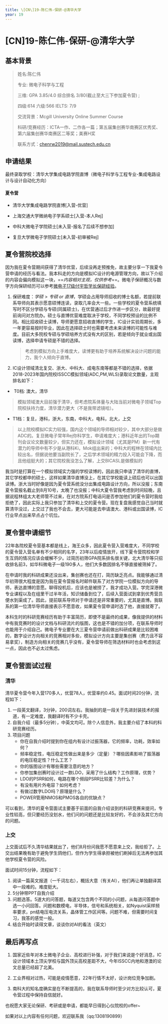 ```yaml
---
title: \[CN\]19-陈仁伟-保研-@清华大学
year: 19
---
```


# \[CN\]19-陈仁伟-保研-@清华大学

## 基本背景

> 姓名:陈仁伟
>
> 专业: 微电子科学与工程
>
> 三维: GPA 3.85/4.0 综合排名 3/80(截止至大三下参加夏令营) ;
>
> 四级:614   六级:566   IELTS: 7/9
>
> 交流背景：Mcgill University Online Summer Course
>
> 科研/竞赛经历：ICTA一作、二作各一篇；第五届集创赛华南赛区优秀奖、第六届集创赛华南赛区二等奖；美赛H奖
>
> 联系方式：chenrw2019@mail.sustech.edu.cn

## 申请结果

最终录取学校：清华大学集成电路学院直博（微电子科学与工程专业-集成电路设计与设计自动化方向）

#### 夏令营

* 清华大学集成电路学院直博[入营-优营]

* 上海交通大学微纳电子学系硕士[入营-本人Rej]
* 中科大微电子学院硕士[未入营-报名了后续不想参加]
* 复旦大学微电子学院硕士[未入营-初审被Rej]

## 夏令营院校选择

​	   因为我在夏令营期间获得了清华优营，后续没再走预推免，故主要分享一下我夏令营申请的经历与看法。我本科走的方向是模拟IC设计的电源管理方向，故以下介绍的内容会偏向模拟这一块，==*内容相对主观，仅供参考*==。微电子保研概况与数字方向保研经历可以参考[微电子17级付宇哲学长保研经验](https://sustech-application.com/#/grad-application/microelectronics/[CN]-17-fuyuzhe)。

1. 保研难度：$学硕>专硕\ or \ 直博$，学硕会占用导师招收的博士名额，若提前联系导师向其表示愿意硕博连读，录取几率会大一些。一些学校的夏令营系统填写时不区分学硕与专硕(同属硕士)，在优营通过后才作进一步区分，故最好提前询问对方院办。硕士与直博优营难度取决于学校，不同学校预设的比例不同。相比招收硕士读博，导师更愿意招收直博的学生，IC设计实验周期长，多一年更容易按时毕业，因此在选择硕士时也需要考虑未来读博的可能性与难度。目前大多院校专硕与学硕培养方式没有大的区别，若是倾向于就业或出国读博，选择申请专硕是不错的选择。

   > 考虑到模拟方向上手难度大，读博更有助于培养系统解决设计问题的能力，我个人倾向于直博。

2. IC设计领域清北复交、浙大、中科大、成电东南等都是不错的选择，依据2018-2023年国内院校ISSCC模拟领域(ADC,PM,WLS)录取论文数量，主观排名如下：

- ​	T0档: 澳大，清华

> 模拟领域澳大目前强于清华，但考虑院系体量与大陆当前对微电子领域Top院校扶持力度，清华潜力更大（不是我带滤镜哈）。

- T1档：复旦，港科，浙大，东南，中科大，电科，北大，上交

> 以上院校模拟IC实力较强，国内这个领域的导师相对较少，其中大部分是做ADC的。复旦微电子常年Rej你科学生，申请难度大；港科近年出的Top期刊会议论文数量较少，但实力还在，模拟设计领域（尤其是PM）新一代有潜力的导师中有不少是从港科Ki，Mok组出来的；中科大的程林在领域内比较出名，但据说他要当副院长了，之后学术领域的精力投入可能会下降，而且他组挺大的；其它院校我没怎么了解，上交BICASL是做模拟的

​		我当时是打算在一个模拟领域实力强的学校读博的，因此我只申请了清华的直博，其它学校都申的硕士，这样如果清华直博没上，在其它学校能读上硕后也可以出国读博。浙大当时好像是因为夏令营系统没分出集成电路设计方向，所以没报；东南夏令营报名截止到8月10号，太晚了也没报；中科大夏令营我考虑到时间较晚，且据说程林组太大老师管不过来，在对方院系打电话问是否参加他们的夏令营时我给拒绝了，因此实际上我只参加了清华和上交的夏令营。现在复盘我感觉自己当时就算清华没过，上交过了我也不会去，更大可能是去申请澳大、港科或出国读博，IC行业早点出来早点占个坑位。

## 夏令营申请细节

​		22年各院校夏令营基本都是线上，海王众多，因此夏令营入营难度大，不同学校的夏令营入营名单有不少相同的名字，23年以后疫情放开，线下夏令营院校和学生互鸽的情况应该会缓解不少。过简历初筛GPA院系排名很关键，北大清华等只招收排名前3，如华科微电子一级190多人，他们大多数因排名不够直接被筛掉了。

​		在申请时我的科研成果还没出来，集创赛也还在打，简历缺乏亮点。我能够通过清华初筛很大程度是因为我在夏令营报名时邮件联系了对方学院一位模拟方向的导师，表达直博的意愿。聊得投机后，应该也是被捞了，我才成功入营。学完深港微专业课程以及在组里干过半年活，知识储备到位了，后续入营面试到拿到优秀营员便水到渠成了。因此，提前联系导师对于申请还是非常重要的，尤其是直博。我联系的第一位清华导师直接表示不愿意收，如果夏令营申请时选了他，直接就寄了。

​		本科生时的科研竞赛经历有助于丰富简历，即使不是最终的成果，像我提供的材料中有我竞赛时的设计文档与科研流片的版图，这也是不错的加分项，在联系导师时也能用于介绍自己。微电子专业要在大三夏令营申请前做出科研成果是比较困难的，数字设计方向相关的竞赛相对多些，模拟设计方向主要是集创赛（费力且不容易拿奖），制造方向相关的竞赛几乎没有，夏令营导师在筛选材料时也会考虑到这一点，因此也不必太过焦虑。

## 夏令营面试过程

### 清华

清华夏令营今年入营170多人，优营78人，优营率约0.45。面试时间20分钟，流程如下：

1. 一段英文翻译，3分钟，200词左右。我抽到的是一段关于先进封装技术的报道，有一定难度，我翻译时有不少卡壳。
2. 自我介绍（最多5分钟），中英文均可。除个人信息外，我主要介绍了本科的科研竞赛经历。
3. 项目问题
   - 你在自我介绍时提到你在组内有设计过振荡器，它的频率，功耗，效率如何？
   - 频率稳定性，电压稳定性做出来是多少（定量）？哪些因素影响了振荡器的电压稳定性？什么工艺？
   - 你的版图设计有哪些需要注意的地方？
   - 你参加集创赛时设计过一款LDO，采用了什么结构？工作原理，优势？
   - LDO的PSRR如何，电路在哪个频段PSRR比较差？为什么？
   - 有没有用片外电容？如何考虑？
   - 有做过数字LDO吗？原理是什么？
   - POWER管用NMOS和PMOS各自的优缺点？

可以看到，清华的夏令营面试主要基于前面的自我介绍谈到的科研竞赛来提问，专业性较高，但只要经历没划水，他们问的问题还是比较友好的，不会涉及其它方向的问题。

### 上交

上交面试后不久清华结果就出了，他们8月份问我愿不愿意来上交，我给拒了。上交出结果晚有助于避免学生鸽他们，但作为学生得承担被他们刷掉后无法再参加其他学校夏令营的风险。

面试时间15分钟，流程如下：

1. 阅读一篇英文报道（一千词左右），概括大意（有关AI），他们再让单独翻译其中一段难的。难度挺大。
2. 5分钟带PPT自我介绍
3. 问题选答。5道大的问答题，每道又包含两个不同的小问题，从每道问答题中选一小问回答。问题和数模电，半导体，信号和系统相关，如Nyquist采样频率要求，pn结电压电流关系，晶体管工作区间等。问题不难，但需要时间复习，我答的感觉一般。
4. 结合开始时读得文章，谈谈你对AI的看法（英文）

## 最后再写点

1. 国家近些年对本土微电子企业、高校进行补强，对于我们来说是个好消息，IC设计领域本土顶尖学校与国外顶尖高校差距不大，今年ISSCC内地和港澳的论文总量已经超了北美。

2. 工业界相对过热，可能是疫情愿意，22年行情不太好，设计岗位竞争加剧。

3. 南科大的知名度确实是在不断提高的，我在联系导师时至少对方比较认可，夏令营过程中保持自信就好。

   

也祝愿大家无论保研、考研或是申请，都能早日得到心仪院校的offer~

如果对以上内容有任何问题，欢迎联系我（qq:1308190899）
